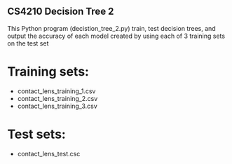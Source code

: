 ## CS4210 Decision Tree 2
This Python program (decistion_tree_2.py) train, test decision trees, and output the accuracy of each model created by using each of 3 training sets on the test set
# **Training sets:**
- contact_lens_training_1.csv
- contact_lens_training_2.csv
- contact_lens_training_3.csv
# **Test sets:**
- contact_lens_test.csc
